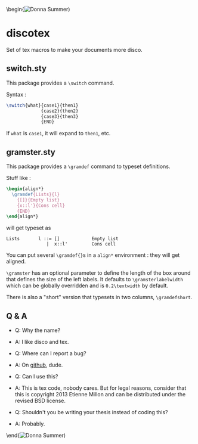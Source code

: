 \begin{![Donna Summer][donna])

discotex
========

Set of tex macros to make your documents more disco.

switch.sty
----------

This package provides a `\switch` command.

Syntax :

```latex
\switch{what}{case1}{then1}
             {case2}{then2}
             {case3}{then3}
             {END}
```

If `what` is `case1`, it will expand to `then1`, etc.

gramster.sty
------------

This package provides a `\gramdef` command to typeset definitions.

Stuff like :

```latex
\begin{align*}
  \gramdef{Lists}{l}
    {[]}{Empty list}
    {x::l'}{Cons cell}
    {END}
\end{align*}
```

will get typeset as

    Lists       l ::= []            Empty list
                   |  x::l'         Cons cell

You can put several `\gramdef{}`s in a `align*` environment : they will get
aligned.

`\gramster` has an optional parameter to define the length of the box around
that defines the size of the left labels. It defaults to `\gramsterlabelwidth`
which can be globally overridden and is `0.2\textwidth` by default.

There is also a "short" version that typesets in two columns, `\gramdefshort`.

Q & A
-----

  - Q: Why the name?
  - A: I like disco and tex.

  - Q: Where can I report a bug?
  - A: On [github][], dude.

  - Q: Can I use this?
  - A: This is tex code, nobody cares. But for legal reasons, consider that this
    is copyright 2013 Etienne Millon <me AT emillon DOT org> and can be
    distributed under the revised BSD license.

  - Q: Shouldn't you be writing your thesis instead of coding this?
  - A: Probably.

\end{![Donna Summer][donna])

[donna]: http://i.imgur.com/RAkXgmT.jpg
[github]: https://github.com/emillon/discotex
